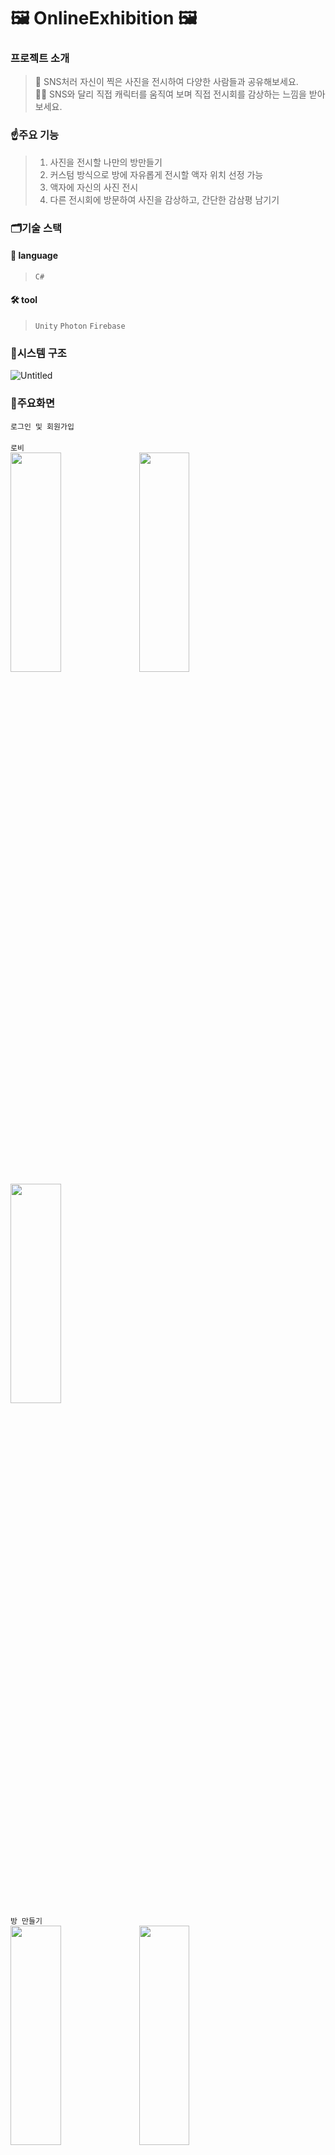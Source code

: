 # 🖼️ OnlineExhibition 🖼️

### 프로젝트 소개
> 📸 SNS처러 자신이 찍은 사진을 전시하여 다양한 사람들과 공유해보세요.     
> 🙋‍♂️ SNS와 달리 직접 캐릭터를 움직여 보며 직접 전시회를 감상하는 느낌을 받아보세요.
     
### ☝️주요 기능
> 1. 사진을 전시할 나만의 방만들기     
> 2. 커스텀 방식으로 방에 자유롭게 전시할 액자 위치 선정 가능
> 3. 액자에 자신의 사진 전시
> 4. 다른 전시회에 방문하여 사진을 감상하고, 간단한 감삼평 남기기

### 🗂️기술 스택
#### 🔡 language
>`C#`

#### 🛠️ tool
>`Unity` `Photon` `Firebase`

### 🔎시스템 구조
![Untitled](https://github.com/pwh0607/OnlineExhibition/assets/120497748/e62c4625-fd6a-4cca-818e-388a3f3240d8)

### 📲주요화면
`로그인 및 회원가입`<br>
<br>`로비`<br>
<img src="https://github.com/pwh0607/OnlineExhibition/assets/120497748/eeaec27b-edb4-40e8-a640-48ac7cc97565" width="40%" height="30%"/>
<img src="https://github.com/pwh0607/OnlineExhibition/assets/120497748/f2d9cc5c-df97-4448-be9d-63a118e3cb45" width="40%" height="30%"/>
<img src="https://github.com/pwh0607/OnlineExhibition/assets/120497748/0de3c57f-a4ee-4867-88e2-42fba3712d39" width="40%" height="30%"/>
<br>`방 만들기`<br>
<img src="https://github.com/pwh0607/OnlineExhibition/assets/120497748/789f5e95-a141-4155-8772-9ed39b3eac8a" width="40%" height="30%"/>
<img src="https://github.com/pwh0607/OnlineExhibition/assets/120497748/de0c2332-4b8a-409c-bb3a-1dfd684ffd6b" width="40%" height="30%"/>
<img src="https://github.com/pwh0607/OnlineExhibition/assets/120497748/5407ae44-bf2a-4231-857e-73b9f0b301b6" width="40%" height="30%"/>
<br>`댓글 달기`<br>
<img src="https://github.com/pwh0607/OnlineExhibition/assets/120497748/da18f897-dcd8-4ca3-8549-6b24bdcdaea1" width="40%" height="30%"/>

### 👨‍💻개발자
|박완호|
|------|
|![박완호](https://github.com/HS-GS31/GS31/assets/69100145/a9322f87-ca85-40b5-9997-edf3d279f651)|
